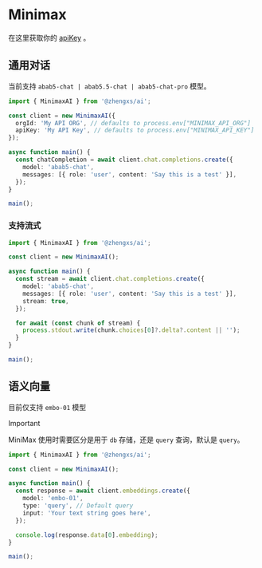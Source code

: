 # Minimax

在这里获取你的 [apiKey](https://api.minimax.chat/user-center/basic-information/interface-key) 。

## 通用对话

当前支持 `abab5-chat | abab5.5-chat | abab5-chat-pro` 模型。

```ts
import { MinimaxAI } from '@zhengxs/ai';

const client = new MinimaxAI({
  orgId: 'My API ORG', // defaults to process.env["MINIMAX_API_ORG"]
  apiKey: 'My API Key', // defaults to process.env["MINIMAX_API_KEY"]
});

async function main() {
  const chatCompletion = await client.chat.completions.create({
    model: 'abab5-chat',
    messages: [{ role: 'user', content: 'Say this is a test' }],
  });
}

main();
```

### 支持流式

```ts
import { MinimaxAI } from '@zhengxs/ai';

const client = new MinimaxAI();

async function main() {
  const stream = await client.chat.completions.create({
    model: 'abab5-chat',
    messages: [{ role: 'user', content: 'Say this is a test' }],
    stream: true,
  });

  for await (const chunk of stream) {
    process.stdout.write(chunk.choices[0]?.delta?.content || '');
  }
}

main();
```

## 语义向量

目前仅支持 `embo-01` 模型

> [!IMPORTANT]
> MiniMax 使用时需要区分是用于 `db` 存储，还是 `query` 查询，默认是 `query`。

```ts
import { MinimaxAI } from '@zhengxs/ai';

const client = new MinimaxAI();

async function main() {
  const response = await client.embeddings.create({
    model: 'embo-01',
    type: 'query', // Default query
    input: 'Your text string goes here',
  });

  console.log(response.data[0].embedding);
}

main();
```
